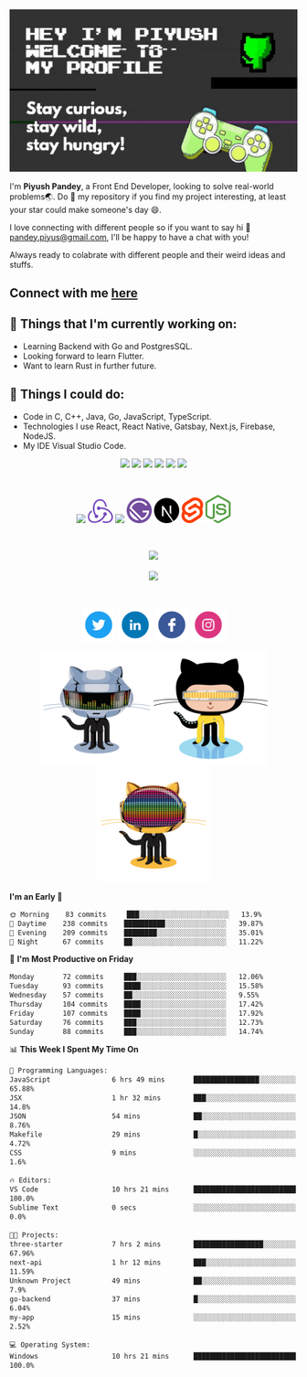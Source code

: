 <img src="piyush-final.gif" width="1000px">

I'm **Piyush Pandey**, a Front End Developer, looking to solve real-world problems🌏. Do 🌟 my repository if you find my project interesting, at least your star could make someone's day 😄.

I love connecting with different people so if you want to say hi 💬 pandey.piyus@gmail.com, I'll be happy to have a chat with you!

Always ready to colabrate with different people and their weird ideas and stuffs.

## Connect with me [here](https://linktr.ee/zephyrus21)

## 💼 Things that I'm currently working on:

-   Learning Backend with Go and PostgresSQL.
-   Looking forward to learn Flutter.
-   Want to learn Rust in further future.

## 🔭 Things I could do:

-   Code in C, C++, Java, Go, JavaScript, TypeScript.
-   Technologies I use React, React Native, Gatsbay, Next.js, Firebase, NodeJS.
-   My IDE Visual Studio Code.

<!-- ### Suppport my work 
[Buy Me a Coffee](https://www.buymeacoffee.com/zephyrus21)
[![ko-fi](https://ko-fi.com/img/githubbutton_sm.svg)](https://ko-fi.com/Y8Y63ONS5) -->


<p align="center">
  <img src="https://img.icons8.com/color/48/000000/c-programming.png"/>
  <img src="https://img.icons8.com/color/48/000000/c-plus-plus-logo.png"/>
  <img src="https://img.icons8.com/color/48/000000/java-coffee-cup-logo.png"/>
  <img src="https://img.icons8.com/color/48/000000/golang.png"/>
  <img src="https://img.icons8.com/color/48/000000/javascript.png"/>
  <img src="https://img.icons8.com/color/48/000000/typescript.png"/>
</p>
<br/>
<p align="center">
  <img src="https://img.icons8.com/color/48/000000/react-native.png"/>
  <img src="redux-seeklogo.com.svg" width="44px"/>
  <img src="https://img.icons8.com/color/48/000000/graphql.png"/>
  <img src="gatsby-seeklogo.com.svg" width="44px"/>
  <img src="next-js-seeklogo.com.svg" width="44px"/>
  <img src="svelte-logo.png" width="38px"/>
  <img src="nodejs-seeklogo.com.svg" width="44px"/>
<!--   <img src="https://img.icons8.com/color/48/000000/mongodb.png"/> -->
<!--   <img src="https://img.icons8.com/color/48/000000/firebase.png"/> -->
</p>
<br/>
<p align="center">
  <!-- <img src="https://github-readme-stats.vercel.app/api?username=zephyrus21&show_icons=true&theme=radical&title_color=8E2DE2&text_color=fff&icon_color=8E2DE2" alt="piyush-stats" /> -->

<img src="https://github-readme-streak-stats.herokuapp.com/?user=zephyrus21&theme=midnight-purple"/>
<br />
<br/>
<img src="https://github-readme-stats.vercel.app/api/top-langs/?username=zephyrus21&show_icons=true&theme=midnight-purple&title_color=8E2DE2&text_color=fff&icon_color=8E2DE2&layout=compact"/>
<br/>
<!-- <img src="https://activity-graph.herokuapp.com/graph?username=zephyrus21"/> -->
</p>


<p align="center">

<br/>
<p align="center">
<a href="https://twitter.com/zephyrusp_io"><img src="https://github.com/aritraroy/social-icons/blob/master/twitter-icon.png?raw=true" width="60"></a>
<a href="https://www.linkedin.com/in/zephyrus21/"><img src="https://github.com/aritraroy/social-icons/blob/master/linkedin-icon.png?raw=true" width="60"></a>
<a href="https://www.facebook.com/zephyrus21/"><img src="https://github.com/aritraroy/social-icons/blob/master/facebook-icon.png?raw=true" width="60"></a>
<a href="https://www.instagram.com/zephyrus.io/"><img src="https://github.com/aritraroy/social-icons/blob/master/instagram-icon.png?raw=true" width="60"></a>
</p>

<p align="center"><img src="gh-1.gif" width="200px"><img src="gh-4.png" width="200px"><img src="gh-2.gif" width="200px">
</p>

<!--START_SECTION:waka-->
**I'm an Early 🐤** 

```text
🌞 Morning    83 commits     ███░░░░░░░░░░░░░░░░░░░░░░   13.9% 
🌆 Daytime    238 commits    ██████████░░░░░░░░░░░░░░░   39.87% 
🌃 Evening    209 commits    ████████░░░░░░░░░░░░░░░░░   35.01% 
🌙 Night      67 commits     ██░░░░░░░░░░░░░░░░░░░░░░░   11.22%

```
📅 **I'm Most Productive on Friday** 

```text
Monday       72 commits     ███░░░░░░░░░░░░░░░░░░░░░░   12.06% 
Tuesday      93 commits     ████░░░░░░░░░░░░░░░░░░░░░   15.58% 
Wednesday    57 commits     ██░░░░░░░░░░░░░░░░░░░░░░░   9.55% 
Thursday     104 commits    ████░░░░░░░░░░░░░░░░░░░░░   17.42% 
Friday       107 commits    ████░░░░░░░░░░░░░░░░░░░░░   17.92% 
Saturday     76 commits     ███░░░░░░░░░░░░░░░░░░░░░░   12.73% 
Sunday       88 commits     ███░░░░░░░░░░░░░░░░░░░░░░   14.74%

```


📊 **This Week I Spent My Time On** 

```text
💬 Programming Languages: 
JavaScript               6 hrs 49 mins       ████████████████░░░░░░░░░   65.88% 
JSX                      1 hr 32 mins        ███░░░░░░░░░░░░░░░░░░░░░░   14.8% 
JSON                     54 mins             ██░░░░░░░░░░░░░░░░░░░░░░░   8.76% 
Makefile                 29 mins             █░░░░░░░░░░░░░░░░░░░░░░░░   4.72% 
CSS                      9 mins              ░░░░░░░░░░░░░░░░░░░░░░░░░   1.6%

🔥 Editors: 
VS Code                  10 hrs 21 mins      █████████████████████████   100.0% 
Sublime Text             0 secs              ░░░░░░░░░░░░░░░░░░░░░░░░░   0.0%

🐱‍💻 Projects: 
three-starter            7 hrs 2 mins        █████████████████░░░░░░░░   67.96% 
next-api                 1 hr 12 mins        ███░░░░░░░░░░░░░░░░░░░░░░   11.59% 
Unknown Project          49 mins             ██░░░░░░░░░░░░░░░░░░░░░░░   7.9% 
go-backend               37 mins             █░░░░░░░░░░░░░░░░░░░░░░░░   6.04% 
my-app                   15 mins             ░░░░░░░░░░░░░░░░░░░░░░░░░   2.52%

💻 Operating System: 
Windows                  10 hrs 21 mins      █████████████████████████   100.0%

```


<!--END_SECTION:waka-->
